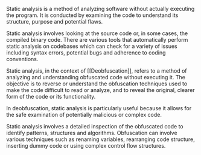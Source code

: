 Static analysis is a method of analyzing software without actually executing the program. It is conducted by examining the code to understand its structure, purpose and potential flaws. 

Static analysis involves looking at the source code or, in some cases, the compiled binary code. There are various tools that automatically perform static analysis on codebases which can check for a variety of issues including syntax errors, potential bugs and adherence to coding conventions.

Static analysis, in the context of [[Deobfuscation]], refers to a method of analyzing and understanding obfuscated code without executing it. The objective is to reverse or understand the obfuscation techniques used to make the code difficult to read or analyze, and to reveal the original, clearer form of the code or its functionality. 

In deobfuscation, static analysis is particularly useful because it allows for the safe examination of potentially malicious or complex code.

Static analysis involves a detailed inspection of the obfuscated code to identify patterns, structures and algorithms. Obfuscation can involve various techniques such as renaming variables, rearranging code structure, inserting dummy code or using complex control flow structures.



